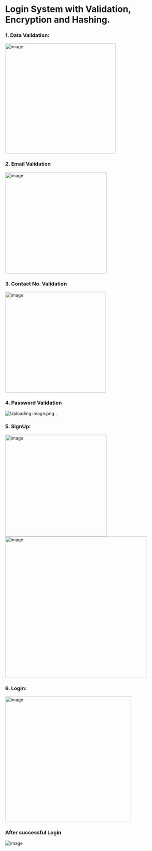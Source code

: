 # Login System with Validation, Encryption and Hashing.

### 1.	Data Validation:

<img width="354" alt="image" src="https://user-images.githubusercontent.com/66678522/177974697-fcfaf056-aa68-4b70-b8bc-ab58ed510ae7.png">

### 2.	Email Validation
<img width="325" alt="image" src="https://user-images.githubusercontent.com/66678522/177975104-8a772ff6-f6ed-49eb-ab1e-3d2e2721c118.png">
 
### 3.	Contact No. Validation
 <img width="323" alt="image" src="https://user-images.githubusercontent.com/66678522/177975093-c0ec4fac-8085-413f-a9ac-ef21f78b52e0.png">

### 4.	Password Validation
![Uploading image.png…]()

### 5.	SignUp: 
 <img width="326" alt="image" src="https://user-images.githubusercontent.com/66678522/177975030-05f1e931-867c-4429-8b61-51df08a663f3.png">
<img width="455" alt="image" src="https://user-images.githubusercontent.com/66678522/177975046-7742dbf9-7502-45c8-8850-3f5223328a53.png">

### 6.	Login:
 <img width="404" alt="image" src="https://user-images.githubusercontent.com/66678522/177975018-1729ab10-6d40-4f6f-a880-cec0f68d0650.png">

 
### After successful Login

![image](https://user-images.githubusercontent.com/66678522/177974871-ab713df4-2a51-45e3-9a22-af7789b1e1c0.png)
